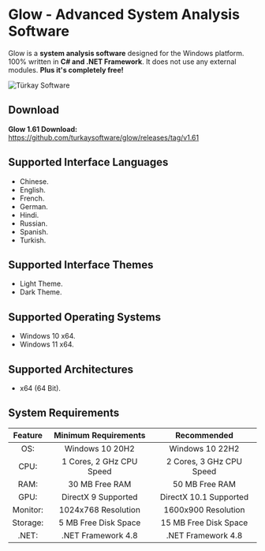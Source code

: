 # Glow - Advanced System Analysis Software
Glow is a **system analysis software** designed for the Windows platform.
100% written in **C# and .NET Framework**. It does not use any external modules. **Plus it's completely free!**

![Türkay Software](https://www.turkaysoftware.com/assets/images/glow_ui/glow_1_61_en.png)

## Download
**Glow 1.61 Download:** https://github.com/turkaysoftware/glow/releases/tag/v1.61

## Supported Interface Languages

- Chinese.
- English.
- French.
- German.
- Hindi.
- Russian.
- Spanish.
- Turkish.

## Supported Interface Themes
- Light Theme.
- Dark Theme.

## Supported Operating Systems
- Windows 10 x64.
- Windows 11 x64.

## Supported Architectures
- x64 (64 Bit).

## System Requirements
| Feature | Minimum Requirements | Recommended |
| :---: | :---: | :---: |
| OS: | Windows 10 20H2 | Windows 10 22H2 |
| CPU: | 1 Cores, 2 GHz CPU Speed | 2 Cores, 3 GHz CPU Speed |
| RAM: | 30 MB Free RAM | 50 MB Free RAM |
| GPU: | DirectX 9 Supported | DirectX 10.1 Supported |
| Monitor: | 1024x768 Resolution | 1600x900 Resolution |
| Storage: | 5 MB Free Disk Space | 15 MB Free Disk Space |
| .NET: | .NET Framework 4.8 | .NET Framework 4.8 |
